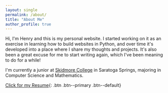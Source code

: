 ```yaml
---
layout: single
permalink: /about/
title: "About Me"
author_profile: true
---
```

Hi, I'm Henry and this is my personal website. I started working on it as an
exercise in learning how to build websites in Python, and over time it's
developed into a place where I share my thoughts and projects. It's also been
a great excuse for me to start writing again, which I've been meaning to do for
a while!

I'm currently a junior at [Skidmore College](https://www.skidmore.edu/) in
Saratoga Springs, majoring in Computer Science and Mathematics.

[Click for my Resume](https://github.com/hank-huang/hank-huang.github.io/blob/master/assets/documents/resume_11.pdf){: .btn .btn--primary .btn--default}
